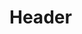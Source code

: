 <!-- TITLE: 1 -->
<!-- SUBTITLE: Événements qui se sont produit un 1er jour du calendrier Grégorien -->

# Header